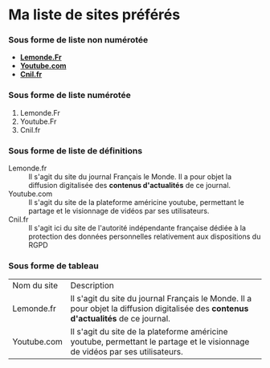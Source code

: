 <!DOCTYPE html>
<html>
<head>
  <title>Exercice 1</title>
</head>
<body>
<h1> Ma liste de sites préférés </h1>
 <h3> Sous forme de liste non numérotée</h3>
 <ul>
  <li><b><a href="https://www.lemonde.fr">Lemonde.Fr</a></b></li>
  <li><b><a href="https://www.youtube.com">Youtube.com</a></b></li>
  <li><b><a href="https://www.cnil.fr">Cnil.fr</a></b></li>
</ul>
 <h3> Sous forme de liste numérotée</h3>
 <ol>
  <li>Lemonde.Fr</li>
  <li>Youtube.Fr</li>
  <li>Cnil.fr</li>
 </ol>
 <h3> Sous forme de liste de définitions</h3>
 <dl>
    <dt><a =href"https://www.lemonde.fr">Lemonde.fr</a></dt>
    <dd>Il s'agit du site du journal Français le Monde. Il a pour objet la diffusion digitalisée des <strong>contenus d'actualités</strong> de ce journal.</dd>
   <dt><a =href"https://www.youtube.com">Youtube.com</a></dt>
    <dd>Il s'agit du site de la plateforme américine youtube, permettant le partage et le visionnage de vidéos par ses utilisateurs.</dd>
  <dt><a =href="https://www.cnil.fr">Cnil.fr</a></dt>
  <dd>Il s'agit ici du site de l'autorité indépendante française dédiée à la protection des données personnelles relativement aux dispositions du RGPD</dd>
  
  <h3> Sous forme de tableau</h3>
   <table>
   <tr>
       <td>Nom du site </td>
       <td>Description</td>
   </tr>
   <tr>
       <td><a =href"https://www.lemonde.fr">Lemonde.fr</a></td>
       <td>Il s'agit du site du journal Français le Monde. Il a pour objet la diffusion digitalisée des <strong>contenus d'actualités</strong> de ce journal.</td>
    <tr>
     <td><a =href"https://www.youtube.com">Youtube.com</a></td>
      <td>Il s'agit du site de la plateforme américine youtube, permettant le partage et le visionnage de vidéos par ses utilisateurs.</td>
   </tr>
</table>
</body>
</html>
